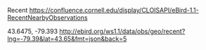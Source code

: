 Recent
https://confluence.cornell.edu/display/CLOISAPI/eBird-1.1-RecentNearbyObservations

43.6475, -79.393
http://ebird.org/ws1.1/data/obs/geo/recent?lng=-79.39&lat=43.65&fmt=json&back=5

